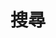 ---
title: "搜尋"
layout: "search"
slug: "搜尋"
outputs:
    - html
    - json
menu:
    main:
        weight: 9
        params: 
            icon: search
---
